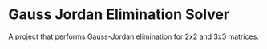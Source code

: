 # Gauss Jordan Elimination Solver
A project that performs Gauss-Jordan elimination for 2x2 and 3x3 matrices.
